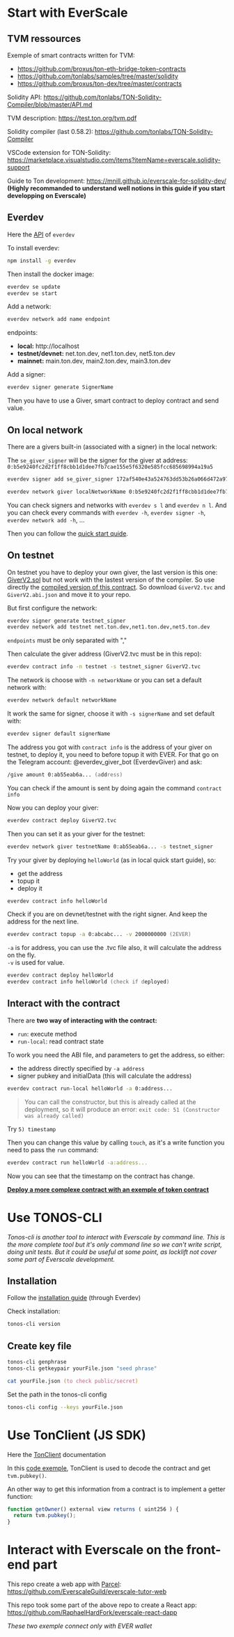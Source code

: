 # Start with EverScale

## TVM ressources

Exemple of smart contracts written for TVM:

- https://github.com/broxus/ton-eth-bridge-token-contracts
- https://github.com/tonlabs/samples/tree/master/solidity
- https://github.com/broxus/ton-dex/tree/master/contracts

Solidity API: https://github.com/tonlabs/TON-Solidity-Compiler/blob/master/API.md

TVM description: https://test.ton.org/tvm.pdf

Solidity compiler (last 0.58.2): https://github.com/tonlabs/TON-Solidity-Compiler

VSCode extension for TON-Solidity: https://marketplace.visualstudio.com/items?itemName=everscale.solidity-support

Guide to Ton development: https://mnill.github.io/everscale-for-solidity-dev/ **(Highly recommanded to understand well notions in this guide if you start developping on Everscale)**

## Everdev

Here the [API](https://github.com/tonlabs/everdev) of `everdev`

To install everdev:

```zsh
npm install -g everdev
```

Then install the docker image:

```zsh
everdev se update
everdev se start
```

Add a network:

```zsh
everdev network add name endpoint
```

endpoints:

- **local:** http://localhost
- **testnet/devnet:** net.ton.dev, net1.ton.dev, net5.ton.dev
- **mainnet:** main.ton.dev, main2.ton.dev, main3.ton.dev

Add a signer:

```zsh
everdev signer generate SignerName
```

Then you have to use a Giver, smart contract to deploy contract and send value.

## On local network

There are a givers built-in (associated with a signer) in the local network:

The `se_giver_signer` will be the signer for the giver at address: `0:b5e9240fc2d2f1ff8cbb1d1dee7fb7cae155e5f6320e585fcc685698994a19a5`

```zsh
everdev signer add se_giver_signer 172af540e43a524763dd53b26a066d472a97c4de37d5498170564510608250c3

everdev network giver localNetworkName 0:b5e9240fc2d2f1ff8cbb1d1dee7fb7cae155e5f6320e585fcc685698994a19a5 -s se_giver_signer
```

You can check signers and networks with `everdev s l` and `everdev n l`. And you can check every commands with `everdev -h`, `everdev signer -h`, `everdev network add -h`, ...

Then you can follow the [quick start quide](https://github.com/tonlabs/everdev/blob/main/docs/quick_start.md).

## On testnet

On testnet you have to deploy your own giver, the last version is this one: [GiverV2.sol](https://github.com/tonlabs/evernode-se/blob/master/contracts/giver_v2/GiverV2.sol) but not work with the lastest version of the compiler. So use directly the [compiled version of this contract](https://github.com/tonlabs/evernode-se/tree/master/contracts/giver_v2). So download `GiverV2.tvc` and `GiverV2.abi.json` and move it to your repo.

But first configure the network:

```zsh
everdev signer generate testnet_signer
everdev network add testnet net.ton.dev,net1.ton.dev,net5.ton.dev
```

`endpoints` must be only separated with ","

Then calculate the giver address (GiverV2.tvc must be in this repo):

```zsh
everdev contract info -n testnet -s testnet_signer GiverV2.tvc
```

The network is choose with `-n networkName` or you can set a default network with:

```zsh
everdev network default networkName
```

It work the same for signer, choose it with `-s signerName` and set default with:

```zsh
everdev signer default signerName
```

The address you got with `contract info` is the address of your giver on testnet, to deploy it, you need to before topup it with EVER. For that go on the Telegram account: @everdev_giver_bot (EverdevGiver) and ask:

```zsh
/give amount 0:ab55eab6a... (address)
```

You can check if the amount is sent by doing again the command `contract info`

Now you can deploy your giver:

```zsh
everdev contract deploy GiverV2.tvc
```

Then you can set it as your giver for the testnet:

```zsh
everdev network giver testnetName 0:ab55eab6a... -s testnet_signer
```

Try your giver by deploying `helloWorld` (as in local quick start guide), so:

- get the address
- topup it
- deploy it

```zsh
everdev contract info helloWorld
```

Check if you are on devnet/testnet with the right signer. And keep the address for the next line.

```zsh
everdev contract topup -a 0:abcabc... -v 2000000000 (2EVER)
```

`-a` is for address, you can use the .tvc file also, it will calculate the address on the fly.  
`-v` is used for value.

```zsh
everdev contract deploy helloWorld
everdev contract info helloWorld (check if deployed)
```

## Interact with the contract

There are **two way of interacting with the contract:**

- `run`: execute method
- `run-local`: read contract state

To work you need the ABI file, and parameters to get the address, so either:

- the address directly specified by `-a address`
- signer pubkey and initialData (this will calculate the address)

```zsh
everdev contract run-local helloWorld -a 0:address...
```

> You can call the constructor, but this is already called at the deployment, so it will produce an error: `exit code: 51 (Constructor was already called)`

Try `5) timestamp`

Then you can change this value by calling `touch`, as it's a write function you need to pass the `run` command:

```zsh
everdev contract run helloWorld -a:address...
```

Now you can see that the timestamp on the contract has change.

**[Deploy a more complexe contract with an exemple of token contract](https://github.com/RaphaelHardFork/locklift-project/tree/main/contracts/token)**

# Use TONOS-CLI

_Tonos-cli is another tool to interact with Everscale by command line. This is the more complete tool but it's only command line so we can't write script, doing unit tests. But it could be useful at some point, as locklift not cover some part of Everscale development._

## Installation

Follow the [installation guide](https://github.com/tonlabs/tonos-cli#install-through-everdev) (through Everdev)

Check installation:

```zsh
tonos-cli version
```

## Create key file

```zsh
tonos-cli genphrase
tonos-cli getkeypair yourFile.json "seed phrase"

cat yourFile.json (to check public/secret)
```

Set the path in the tonos-cli config

```zsh
tonos-cli config --keys yourFile.json
```

# Use TonClient (JS SDK)

Here the [TonClient](https://github.com/tonlabs/ever-sdk-js) documentation

In this [code exemple](https://github.com/mnill/everscale-account-decode-example/blob/master/test.js), TonClient is used to decode the contract and get `tvm.pubkey()`.

An other way to get this information from a contract is to implement a getter function:

```js
function getOwner() external view returns ( uint256 ) {
  return tvm.pubkey();
}
```

# Interact with Everscale on the front-end part

This repo create a web app with [Parcel](https://parceljs.org/): https://github.com/EverscaleGuild/everscale-tutor-web

This repo took some part of the above repo to create a React app: https://github.com/RaphaelHardFork/everscale-react-dapp

_These two exemple connect only with EVER wallet_
